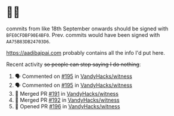 # 👋🏻
<!--
**aadibajpai/aadibajpai** is a ✨ _special_ ✨ repository because its `README.md` (this file) appears on your GitHub profile.
-->
commits from like 18th September onwards should be signed with `BFE0CFDBF90E4BF0`. Prev. commits would have been signed with `AA75B83DB24703D6`.

https://aadibajpai.com probably contains all the info I'd put here.

Recent activity ~~so people can stop saying I do nothing~~:
<!--START_SECTION:activity-->
1. 🗣 Commented on [#195](https://github.com/VandyHacks/witness/issues/195) in [VandyHacks/witness](https://github.com/VandyHacks/witness)
2. 🗣 Commented on [#195](https://github.com/VandyHacks/witness/issues/195) in [VandyHacks/witness](https://github.com/VandyHacks/witness)
3. 🎉 Merged PR [#191](https://github.com/VandyHacks/witness/pull/191) in [VandyHacks/witness](https://github.com/VandyHacks/witness)
4. 🎉 Merged PR [#192](https://github.com/VandyHacks/witness/pull/192) in [VandyHacks/witness](https://github.com/VandyHacks/witness)
5. 💪 Opened PR [#196](https://github.com/VandyHacks/witness/pull/196) in [VandyHacks/witness](https://github.com/VandyHacks/witness)
<!--END_SECTION:activity-->
